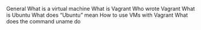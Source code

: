 General
What is a virtual machine
What is Vagrant
Who wrote Vagrant
What is Ubuntu
What does “Ubuntu” mean
How to use VMs with Vagrant
What does the command uname do
